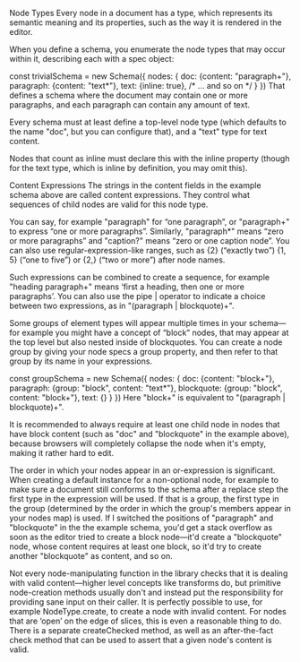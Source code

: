 Node Types
Every node in a document has a type, which represents its semantic meaning and its properties, such as the way it is rendered in the editor.

When you define a schema, you enumerate the node types that may occur within it, describing each with a spec object:

const trivialSchema = new Schema({
nodes: {
doc: {content: "paragraph+"},
paragraph: {content: "text*"},
text: {inline: true},
/* ... and so on \*/
}
})
That defines a schema where the document may contain one or more paragraphs, and each paragraph can contain any amount of text.

Every schema must at least define a top-level node type (which defaults to the name "doc", but you can configure that), and a "text" type for text content.

Nodes that count as inline must declare this with the inline property (though for the text type, which is inline by definition, you may omit this).

Content Expressions
The strings in the content fields in the example schema above are called content expressions. They control what sequences of child nodes are valid for this node type.

You can say, for example "paragraph" for “one paragraph”, or "paragraph+" to express “one or more paragraphs”. Similarly, "paragraph\*" means “zero or more paragraphs” and "caption?" means “zero or one caption node”. You can also use regular-expression-like ranges, such as {2} (“exactly two”) {1, 5} (“one to five”) or {2,} (“two or more”) after node names.

Such expressions can be combined to create a sequence, for example "heading paragraph+" means ‘first a heading, then one or more paragraphs’. You can also use the pipe | operator to indicate a choice between two expressions, as in "(paragraph | blockquote)+".

Some groups of element types will appear multiple times in your schema—for example you might have a concept of “block” nodes, that may appear at the top level but also nested inside of blockquotes. You can create a node group by giving your node specs a group property, and then refer to that group by its name in your expressions.

const groupSchema = new Schema({
nodes: {
doc: {content: "block+"},
paragraph: {group: "block", content: "text\*"},
blockquote: {group: "block", content: "block+"},
text: {}
}
})
Here "block+" is equivalent to "(paragraph | blockquote)+".

It is recommended to always require at least one child node in nodes that have block content (such as "doc" and "blockquote" in the example above), because browsers will completely collapse the node when it's empty, making it rather hard to edit.

The order in which your nodes appear in an or-expression is significant. When creating a default instance for a non-optional node, for example to make sure a document still conforms to the schema after a replace step the first type in the expression will be used. If that is a group, the first type in the group (determined by the order in which the group's members appear in your nodes map) is used. If I switched the positions of "paragraph" and "blockquote" in the the example schema, you'd get a stack overflow as soon as the editor tried to create a block node—it'd create a "blockquote" node, whose content requires at least one block, so it'd try to create another "blockquote" as content, and so on.

Not every node-manipulating function in the library checks that it is dealing with valid content—higher level concepts like transforms do, but primitive node-creation methods usually don't and instead put the responsibility for providing sane input on their caller. It is perfectly possible to use, for example NodeType.create, to create a node with invalid content. For nodes that are ‘open’ on the edge of slices, this is even a reasonable thing to do. There is a separate createChecked method, as well as an after-the-fact check method that can be used to assert that a given node's content is valid.
